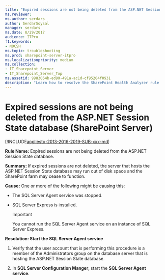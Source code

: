 ```yaml
---
title: "Expired sessions are not being deleted from the ASP.NET Session State database (SharePoint Server)"
ms.reviewer: 
ms.author: serdars
author: SerdarSoysal
manager: serdars
ms.date: 8/29/2017
audience: ITPro
f1.keywords:
- NOCSH
ms.topic: troubleshooting
ms.prod: sharepoint-server-itpro
ms.localizationpriority: medium
ms.collection:
- IT_Sharepoint_Server
- IT_Sharepoint_Server_Top
ms.assetid: 9983054b-ed90-491a-ac1d-cf95204f0931
description: "Learn how to resolve the SharePoint Health Analyzer rule: Expired sessions are not being deleted from the ASP.NET Session State database, for SharePoint Server."
---
```


# Expired sessions are not being deleted from the ASP.NET Session State database (SharePoint Server)

[!INCLUDE[appliesto-2013-2016-2019-SUB-xxx-md](../includes/appliesto-2013-2016-2019-SUB-xxx-md.md)]
  
 **Rule Name:** Expired sessions are not being deleted from the ASP.NET Session State database. 
  
 **Summary:** If expired sessions are not deleted, the server that hosts the ASP.NET Session State database may run out of disk space and the SharePoint farm may cease to function. 
  
 **Cause:** One or more of the following might be causing this: 
  
- The SQL Server Agent service was stopped.
    
- SQL Server Express is installed.
    
    > [!IMPORTANT]
    > You cannot run the SQL Server Agent service on an instance of SQL Server Express. 
  
**Resolution: Start the SQL Server Agent service**
  
1. Verify that the user account that is performing this procedure is a member of the Administrators group on the database server that is hosting the ASP.NET Session State database.
    
2. In **SQL Server Configuration Manger**, start the **SQL Server Agent service**.
    

